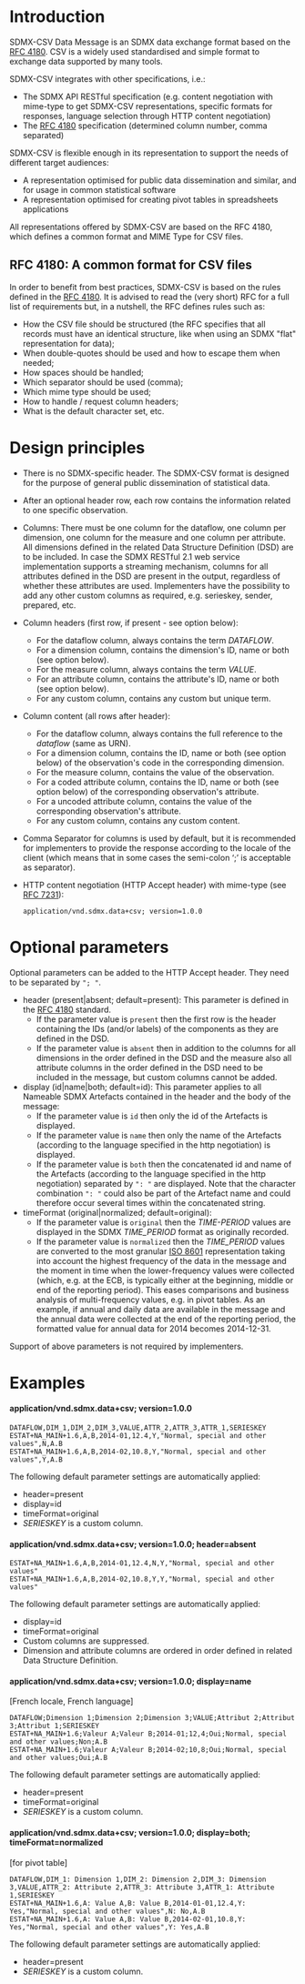 # Introduction
SDMX-CSV Data Message is an SDMX data exchange format based on the [RFC 4180](https://tools.ietf.org/html/rfc4180). CSV is a widely used standardised and simple format to exchange data supported by many tools.

SDMX-CSV integrates with other specifications, i.e.: 
- The SDMX API RESTful specification (e.g. content negotiation with mime-type to get SDMX-CSV representations, specific formats for responses, language selection through HTTP content negotiation)
- The [RFC 4180](https://tools.ietf.org/html/rfc4180) specification (determined column number, comma separated)

SDMX-CSV is flexible enough in its representation to support the needs of different target audiences:
- A representation optimised for public data dissemination and similar, and for usage in common statistical software
- A representation optimised for creating pivot tables in spreadsheets applications

All representations offered by SDMX-CSV are based on the RFC 4180, which defines a common format and MIME Type for CSV files. 

##	RFC 4180: A common format for CSV files
In order to benefit from best practices, SDMX-CSV is based on the rules defined in the [RFC 4180](https://tools.ietf.org/html/rfc4180). It is advised to read the (very short) RFC for a full list of requirements but, in a nutshell, the RFC defines rules such as:
- How the CSV file should be structured (the RFC specifies that all records must have an identical structure, like when using an SDMX "flat" representation for data);
- When double-quotes should be used and how to escape them when needed;
- How spaces should be handled;
- Which separator should be used (comma);
- Which mime type should be used;
- How to handle / request column headers;
- What is the default character set, etc.

#	Design principles

- There is no SDMX-specific header. The SDMX-CSV format is designed for the purpose of general public dissemination of statistical data.
- After an optional header row, each row contains the information related to one specific observation. 
- Columns: There must be one column for the dataflow, one column per dimension, one column for the measure and one column per attribute. All dimensions defined in the related Data Structure Definition (DSD) are to be included. In case the SDMX RESTful 2.1 web service implementation supports a streaming mechanism, columns for all attributes defined in the DSD are present in the output, regardless of whether these attributes are used. Implementers have the possibility to add any other custom columns as required, e.g. serieskey, sender, prepared, etc.
- Column headers (first row, if present - see option below): 
  - For the dataflow column, always contains the term *DATAFLOW*.
  - For a dimension column, contains the dimension's ID, name or both (see option below).
  - For the measure column, always contains the term *VALUE*.
  - For an attribute column, contains the attribute's ID, name or both (see option below).
  - For any custom column, contains any custom but unique term.
- Column content (all rows after header):
  - For the dataflow column, always contains the full reference to the *dataflow* (same as URN).
  - For a dimension column, contains the ID, name or both (see option below) of the observation's code in the corresponding dimension.
  - For the measure column, contains the value of the observation.
  - For a coded attribute column, contains the ID, name or both (see option below) of the corresponding observation's attribute.
  - For a uncoded attribute column, contains the value of the corresponding observation's attribute.
  - For any custom column, contains any custom content.
- Comma Separator for columns is used by default, but it is recommended for implementers to provide the response according to the locale of the client (which means that in some cases the semi-colon ‘;’ is acceptable as separator).
- HTTP content negotiation (HTTP Accept header) with mime-type (see [RFC 7231](https://tools.ietf.org/html/rfc7231#section-5.3.2)):

      application/vnd.sdmx.data+csv; version=1.0.0
    
#	Optional parameters

Optional parameters can be added to the HTTP Accept header. They need to be separated by `"; "`.
- header (present|absent; default=present): This parameter is defined in the [RFC 4180](https://tools.ietf.org/html/rfc4180) standard.
  - If the parameter value is `present` then the first row is the header containing the IDs (and/or labels) of the components as they are defined in the DSD. 
  - If the parameter value is `absent` then in addition to the columns for all dimensions in the order defined in the DSD and the measure also all attribute columns in the order defined in the DSD need to be included in the message, but custom columns cannot be added.
- display (id|name|both; default=id): This parameter applies to all Nameable SDMX Artefacts contained in the header and the body of the message: 
  - If the parameter value is `id` then only the id of the Artefacts is displayed.
  - If the parameter value is `name` then only the name of the Artefacts (according to the language specified in the http negotiation) is displayed.
  - If the parameter value is `both` then the concatenated id and name of the Artefacts (according to the language specified in the http negotiation) separated by `": "` are displayed. Note that the character combination `": "` could also be part of the Artefact name and could therefore occur several times within the concatenated string.
- timeFormat (original|normalized; default=original):
  - If the parameter value is `original` then the *TIME-PERIOD* values are displayed in the SDMX *TIME_PERIOD* format as originally recorded.
  - If the parameter value is `normalized` then the *TIME_PERIOD* values are converted to the most granular [ISO 8601](https://www.iso.org/iso-8601-date-and-time-format.html) representation taking into account the highest frequency of the data in the message and the moment in time when the lower-frequency values were collected (which, e.g. at the ECB, is typically either at the beginning, middle or end of the reporting period). This eases comparisons and business analysis of multi-frequency values, e.g. in pivot tables. As an example, if annual and daily data are available in the message and the annual data were collected at the end of the reporting period, the formatted value for annual data for 2014 becomes 2014-12-31.

Support of above parameters is not required by implementers.

# Examples

#### application/vnd.sdmx.data+csv; version=1.0.0

    DATAFLOW,DIM_1,DIM_2,DIM_3,VALUE,ATTR_2,ATTR_3,ATTR_1,SERIESKEY
    ESTAT+NA_MAIN+1.6,A,B,2014-01,12.4,Y,"Normal, special and other values",N,A.B
    ESTAT+NA_MAIN+1.6,A,B,2014-02,10.8,Y,"Normal, special and other values",Y,A.B

The following default parameter settings are automatically applied:
- header=present
- display=id
- timeFormat=original
- *SERIESKEY* is a custom column.

#### application/vnd.sdmx.data+csv; version=1.0.0; header=absent

    ESTAT+NA_MAIN+1.6,A,B,2014-01,12.4,N,Y,"Normal, special and other values"
    ESTAT+NA_MAIN+1.6,A,B,2014-02,10.8,Y,Y,"Normal, special and other values"

The following default parameter settings are automatically applied:
- display=id
- timeFormat=original
- Custom columns are suppressed.
- Dimension and attribute columns are ordered in order defined in related Data Structure Definition.

#### application/vnd.sdmx.data+csv; version=1.0.0; display=name
[French locale, French language]

    DATAFLOW;Dimension 1;Dimension 2;Dimension 3;VALUE;Attribut 2;Attribut 3;Attribut 1;SERIESKEY
    ESTAT+NA_MAIN+1.6;Valeur A;Valeur B;2014-01;12,4;Oui;Normal, special and other values;Non;A.B
    ESTAT+NA_MAIN+1.6;Valeur A;Valeur B;2014-02;10,8;Oui;Normal, special and other values;Oui;A.B

The following default parameter settings are automatically applied:
- header=present
- timeFormat=original
- *SERIESKEY* is a custom column.

#### application/vnd.sdmx.data+csv; version=1.0.0; display=both; timeFormat=normalized
[for pivot table]

    DATAFLOW,DIM_1: Dimension 1,DIM_2: Dimension 2,DIM_3: Dimension 3,VALUE,ATTR_2: Attribute 2,ATTR_3: Attribute 3,ATTR_1: Attribute 1,SERIESKEY
    ESTAT+NA_MAIN+1.6,A: Value A,B: Value B,2014-01-01,12.4,Y: Yes,"Normal, special and other values",N: No,A.B
    ESTAT+NA_MAIN+1.6,A: Value A,B: Value B,2014-02-01,10.8,Y: Yes,"Normal, special and other values",Y: Yes,A.B

The following default parameter settings are automatically applied:
- header=present
- *SERIESKEY* is a custom column.
